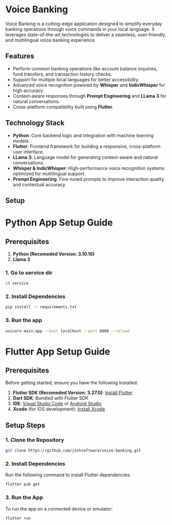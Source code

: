 # Voice Banking

Voice Banking is a cutting-edge application designed to simplify everyday banking operations through voice commands in your local language. It leverages state-of-the-art technologies to deliver a seamless, user-friendly, and multilingual voice banking experience.

## Features

- Perform common banking operations like account balance inquiries, fund transfers, and transaction history checks.
- Support for multiple local languages for better accessibility.
- Advanced voice recognition powered by **Whisper** and **IndicWhisper** for high accuracy.
- Context-aware responses through **Prompt Engineering** and **LLama 3** for natural conversations.
- Cross-platform compatibility built using **Flutter**.

## Technology Stack

- **Python**: Core backend logic and integration with machine learning models.
- **Flutter**: Frontend framework for building a responsive, cross-platform user interface.
- **LLama 3**: Language model for generating context-aware and natural conversations.
- **Whisper & IndicWhisper**: High-performance voice recognition systems optimized for multilingual support.
- **Prompt Engineering**: Fine-tuned prompts to improve interaction quality and contextual accuracy.

## Setup

# Python App Setup Guide

## Prerequisites
1. **Python (Recomeded Version: 3.10.16)**
2. **Llama 3**

### 1. Go to service dir
```bash
cd service
```

### 2. Install Dependencies
```bash
pip install -r requirements.txt
```

### 3. Run the app
```bash
uvicorn main:app --host localhost --port 8000 --reload
```

# Flutter App Setup Guide

## Prerequisites

Before getting started, ensure you have the following installed:

1. **Flutter SDK (Recomeded Version: 3.27.0)**: [Install Flutter](https://flutter.dev/docs/get-started/install)
2. **Dart SDK**: Bundled with Flutter SDK
3. **IDE**: [Visual Studio Code](https://code.visualstudio.com/) or [Android Studio](https://developer.android.com/studio)
4. **Xcode** (for iOS development): [Install Xcode](https://developer.apple.com/xcode/)

## Setup Steps

### 1. Clone the Repository

```bash
git clone https://github.com/joshsoftware/voice-banking.git
```

### 2. Install Dependencies
Run the following command to install Flutter dependencies:

```bash
flutter pub get
```
### 3. Run the App
To run the app on a connected device or emulator:

```bash
flutter run
```

